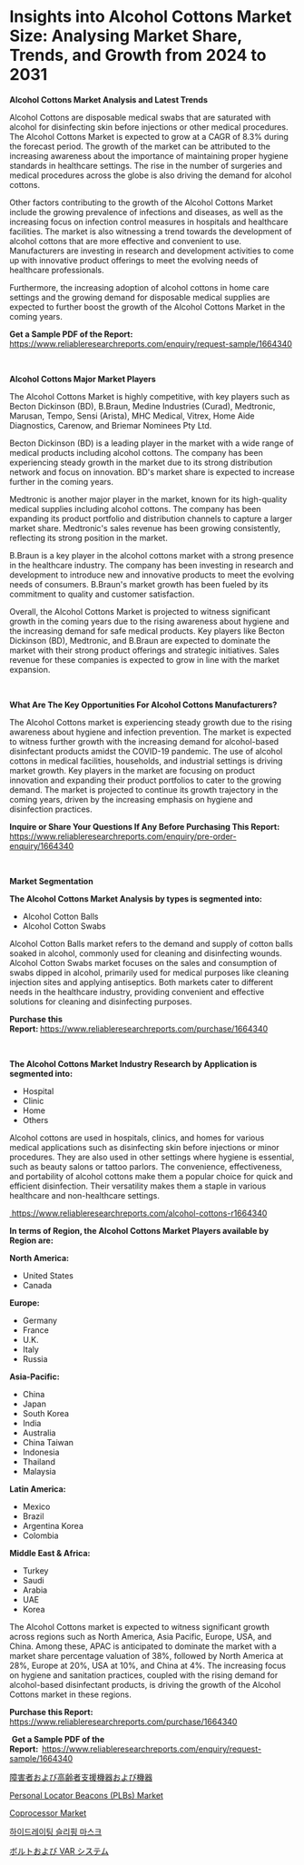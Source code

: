 <p><h1>Insights into Alcohol Cottons Market Size: Analysing Market Share, Trends, and Growth from 2024 to 2031</h1></p><p><strong>Alcohol Cottons Market Analysis and Latest Trends</strong></p>
<p><p>Alcohol Cottons are disposable medical swabs that are saturated with alcohol for disinfecting skin before injections or other medical procedures. The Alcohol Cottons Market is expected to grow at a CAGR of 8.3% during the forecast period. The growth of the market can be attributed to the increasing awareness about the importance of maintaining proper hygiene standards in healthcare settings. The rise in the number of surgeries and medical procedures across the globe is also driving the demand for alcohol cottons. </p><p>Other factors contributing to the growth of the Alcohol Cottons Market include the growing prevalence of infections and diseases, as well as the increasing focus on infection control measures in hospitals and healthcare facilities. The market is also witnessing a trend towards the development of alcohol cottons that are more effective and convenient to use. Manufacturers are investing in research and development activities to come up with innovative product offerings to meet the evolving needs of healthcare professionals.</p><p>Furthermore, the increasing adoption of alcohol cottons in home care settings and the growing demand for disposable medical supplies are expected to further boost the growth of the Alcohol Cottons Market in the coming years.</p></p>
<p><strong>Get a Sample PDF of the Report:&nbsp;</strong> <a href="https://www.reliableresearchreports.com/enquiry/request-sample/1664340">https://www.reliableresearchreports.com/enquiry/request-sample/1664340</a></p>
<p>&nbsp;</p>
<p><strong>Alcohol Cottons Major Market Players</strong></p>
<p><p>The Alcohol Cottons Market is highly competitive, with key players such as Becton Dickinson (BD), B.Braun, Medine Industries (Curad), Medtronic, Marusan, Tempo, Sensi (Arista), MHC Medical, Vitrex, Home Aide Diagnostics, Carenow, and Briemar Nominees Pty Ltd. </p><p>Becton Dickinson (BD) is a leading player in the market with a wide range of medical products including alcohol cottons. The company has been experiencing steady growth in the market due to its strong distribution network and focus on innovation. BD's market share is expected to increase further in the coming years.</p><p>Medtronic is another major player in the market, known for its high-quality medical supplies including alcohol cottons. The company has been expanding its product portfolio and distribution channels to capture a larger market share. Medtronic's sales revenue has been growing consistently, reflecting its strong position in the market.</p><p>B.Braun is a key player in the alcohol cottons market with a strong presence in the healthcare industry. The company has been investing in research and development to introduce new and innovative products to meet the evolving needs of consumers. B.Braun's market growth has been fueled by its commitment to quality and customer satisfaction.</p><p>Overall, the Alcohol Cottons Market is projected to witness significant growth in the coming years due to the rising awareness about hygiene and the increasing demand for safe medical products. Key players like Becton Dickinson (BD), Medtronic, and B.Braun are expected to dominate the market with their strong product offerings and strategic initiatives. Sales revenue for these companies is expected to grow in line with the market expansion.</p></p>
<p>&nbsp;</p>
<p><strong>What Are The Key Opportunities For Alcohol Cottons Manufacturers?</strong></p>
<p><p>The Alcohol Cottons market is experiencing steady growth due to the rising awareness about hygiene and infection prevention. The market is expected to witness further growth with the increasing demand for alcohol-based disinfectant products amidst the COVID-19 pandemic. The use of alcohol cottons in medical facilities, households, and industrial settings is driving market growth. Key players in the market are focusing on product innovation and expanding their product portfolios to cater to the growing demand. The market is projected to continue its growth trajectory in the coming years, driven by the increasing emphasis on hygiene and disinfection practices.</p></p>
<p><strong>Inquire or Share Your Questions If Any Before Purchasing This Report:</strong> <a href="https://www.reliableresearchreports.com/enquiry/pre-order-enquiry/1664340">https://www.reliableresearchreports.com/enquiry/pre-order-enquiry/1664340</a></p>
<p>&nbsp;</p>
<p><strong>Market Segmentation</strong></p>
<p><strong>The Alcohol Cottons Market Analysis by types is segmented into:</strong></p>
<p><ul><li>Alcohol Cotton Balls</li><li>Alcohol Cotton Swabs</li></ul></p>
<p><p>Alcohol Cotton Balls market refers to the demand and supply of cotton balls soaked in alcohol, commonly used for cleaning and disinfecting wounds. Alcohol Cotton Swabs market focuses on the sales and consumption of swabs dipped in alcohol, primarily used for medical purposes like cleaning injection sites and applying antiseptics. Both markets cater to different needs in the healthcare industry, providing convenient and effective solutions for cleaning and disinfecting purposes.</p></p>
<p><strong>Purchase this Report:&nbsp;</strong><a href="https://www.reliableresearchreports.com/purchase/1664340">https://www.reliableresearchreports.com/purchase/1664340</a></p>
<p>&nbsp;</p>
<p><strong>The Alcohol Cottons Market Industry Research by Application is segmented into:</strong></p>
<p><ul><li>Hospital</li><li>Clinic</li><li>Home</li><li>Others</li></ul></p>
<p><p>Alcohol cottons are used in hospitals, clinics, and homes for various medical applications such as disinfecting skin before injections or minor procedures. They are also used in other settings where hygiene is essential, such as beauty salons or tattoo parlors. The convenience, effectiveness, and portability of alcohol cottons make them a popular choice for quick and efficient disinfection. Their versatility makes them a staple in various healthcare and non-healthcare settings.</p></p>
<p><a href="https://www.reliableresearchreports.com/alcohol-cottons-r1664340">&nbsp;https://www.reliableresearchreports.com/alcohol-cottons-r1664340</a></p>
<p><strong>In terms of Region, the Alcohol Cottons Market Players available by Region are:</strong></p>
<p>
    <p> <strong> North America: </strong>
        <ul>
            <li>United States</li>
            <li>Canada</li>
        </ul>
        </p> 
    <p> <strong> Europe: </strong>
        <ul>
            <li>Germany</li>
            <li>France</li>
            <li>U.K.</li>
            <li>Italy</li>
            <li>Russia</li>
        </ul>
        </p> 
    <p> <strong> Asia-Pacific: </strong>
        <ul>
            <li>China</li>
            <li>Japan</li>
            <li>South Korea</li>
            <li>India</li>
            <li>Australia</li>
            <li>China Taiwan</li>
            <li>Indonesia</li>
            <li>Thailand</li>
            <li>Malaysia</li>
        </ul>
        </p> 
    <p> <strong> Latin America: </strong>
        <ul>
            <li>Mexico</li>
            <li>Brazil</li>
            <li>Argentina Korea</li>
            <li>Colombia</li>
        </ul>
        </p> 
    <p> <strong> Middle East & Africa: </strong>
        <ul>
            <li>Turkey</li>
            <li>Saudi</li>
            <li>Arabia</li>
            <li>UAE</li>
            <li>Korea</li>
        </ul>
    </p>
    </p>
<p><p>The Alcohol Cottons market is expected to witness significant growth across regions such as North America, Asia Pacific, Europe, USA, and China. Among these, APAC is anticipated to dominate the market with a market share percentage valuation of 38%, followed by North America at 28%, Europe at 20%, USA at 10%, and China at 4%. The increasing focus on hygiene and sanitation practices, coupled with the rising demand for alcohol-based disinfectant products, is driving the growth of the Alcohol Cottons market in these regions.</p></p>
<p><strong>Purchase this Report: </strong><a href="https://www.reliableresearchreports.com/purchase/1664340">https://www.reliableresearchreports.com/purchase/1664340</a></p>
<p>&nbsp;<strong>Get a Sample PDF of the Report:&nbsp;&nbsp;</strong><a href="https://www.reliableresearchreports.com/enquiry/request-sample/1664340">https://www.reliableresearchreports.com/enquiry/request-sample/1664340</a></p>
<p><strong></strong></p>
<p><p><a href="https://github.com/lababdou/Market-Research-Report-List-4/blob/main/263308096723.md">障害者および高齢者支援機器および機器</a></p><p><a href="https://github.com/AndreanneHane2023/Market-Research-Report-List-1/blob/main/personal-locator-beacons-plbs-market.md">Personal Locator Beacons (PLBs) Market</a></p><p><a href="https://issuu.com/reportprime-2/docs/coprocessor-market-size-2030.pptx">Coprocessor Market</a></p><p><a href="https://github.com/JeromeRtyau89966/Market-Research-Report-List-2/blob/main/779652488331.md">하이드레이팅 슬리핑 마스크</a></p><p><a href="https://github.com/BrionnaBoyle/Market-Research-Report-List-1/blob/main/514192796722.md">ボルトおよび VAR システム</a></p></p>